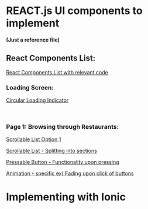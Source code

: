 # REACT.js UI components to implement
#### (Just a reference file)

## React Components List:

[React Components List with relevant code](https://reactnative.dev/docs/components-and-apis)
<br>

### Loading Screen:

[Circular Loading Indicator](https://reactnative.dev/docs/activityindicator)

<br>

### Page 1: Browsing through Restaurants:

[Scrollable List Option 1](https://reactnative.dev/docs/flatlist)

[Scrollable List - Splitting into sections](https://reactnative.dev/docs/sectionlist)

[Pressable Button - Functionality upon pressing](https://reactnative.dev/docs/pressable)
<br>

[Animation - specific ex) Fading upon click of buttons](https://reactnative.dev/docs/animated)
<br>




# Implementing with Ionic